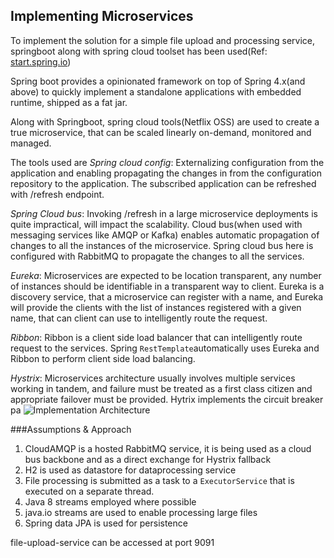 Implementing Microservices
--------------------------
To implement the solution for a simple file upload and processing service, springboot along with spring cloud toolset has been used(Ref: [start.spring.io](http://start.spring.io))

Spring boot provides a opinionated framework on top of Spring 4.x(and above) to quickly implement a standalone applications with embedded runtime, shipped as a fat jar.

Along with Springboot, spring cloud tools(Netflix OSS) are used to create a true microservice, that can be scaled linearly on-demand, monitored and managed.

The tools used are 
*Spring cloud config*: Externalizing configuration from the application and enabling propagating the changes in from the configuration repository to the application. The subscribed application can be refreshed with /refresh endpoint.

*Spring Cloud bus*: Invoking /refresh in a large microservice deployments is quite impractical, will impact the scalability. Cloud bus(when used with messaging services like AMQP or Kafka) enables automatic propagation of changes to all the instances of the microservice. Spring cloud bus here is configured with RabbitMQ to propagate the changes to all the services.

*Eureka*: Microservices are expected to be location transparent, any number of instances should be identifiable in a transparent way to client. Eureka is a discovery service, that a microservice can register with a name, and Eureka will provide the clients with the list of instances registered with a given name, that can client can use to intelligently route the request.

*Ribbon*: Ribbon is a client side load balancer that can intelligently route request to the services. Spring `RestTemplate`automatically uses Eureka and Ribbon to perform client side load balancing.

*Hystrix*: Microservices architecture usually involves multiple services working in tandem, and failure must be treated as a first class citizen and appropriate failover must be provided. Hytrix implements the circuit breaker pa
![Implementation Architecture](http://i.imgur.com/u4Ld3bC.png)

###Assumptions & Approach
1. CloudAMQP is a hosted RabbitMQ service, it is being used as a cloud bus backbone and as a direct exchange for Hystrix fallback
2. H2 is used as datastore for dataprocessing service
3. File processing is submitted as a task to a `ExecutorService` that is executed on a separate thread.
4. Java 8 streams employed where possible
5. java.io streams are used to enable processing large files
6. Spring data JPA is used for persistence

file-upload-service can be accessed at port 9091